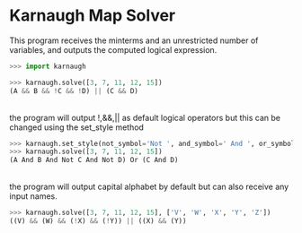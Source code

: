 # Karnaugh Map Solver

This program receives the minterms and an unrestricted number of variables, and outputs the computed logical expression.

```python
>>> import karnaugh

>>> karnaugh.solve([3, 7, 11, 12, 15])
(A && B && !C && !D) || (C && D)
```
\
the program will output !,&&,|| as default logical operators but this can be changed using the set_style method
```python
>>> karnaugh.set_style(not_symbol='Not ', and_symbol=' And ', or_symbol=' Or ', paranthesize_variables=False)
>>> karnaugh.solve([3, 7, 11, 12, 15])
(A And B And Not C And Not D) Or (C And D)
```
\
the program will output capital alphabet by default but can also receive any input names.
```python
>>> karnaugh.solve([3, 7, 11, 12, 15], ['V', 'W', 'X', 'Y', 'Z'])
((V) && (W) && (!X) && (!Y)) || ((X) && (Y))
```
